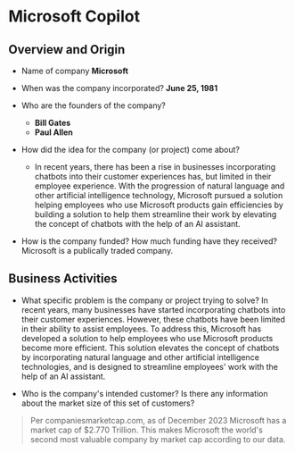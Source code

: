 # Microsoft Copilot

## Overview and Origin

* Name of company
  **Microsoft** 

* When was the company incorporated?
  **June 25, 1981**

* Who are the founders of the company?
   -  **Bill Gates** 
   -  **Paul Allen**

* How did the idea for the company (or project) come about?
  - In recent years, there has been a rise in businesses incorporating chatbots into their customer experiences has,  but limited in their employee experience. With the progression of natural language and other artificial intelligence technology, Microsoft pursued a solution helping employees who use Microsoft products gain efficiencies by building a solution to help them streamline their work by elevating the concept of chatbots with the help of an AI assistant.


* How is the company funded? How much funding have they received?
Microsoft is a publically traded company. 

## Business Activities

* What specific problem is the company or project trying to solve?
In recent years, many businesses have started incorporating chatbots into their 
customer experiences. However, these chatbots have been limited in their ability 
to assist employees. To address this, Microsoft has developed a solution to help 
employees who use Microsoft products become more efficient. This solution 
elevates the concept of chatbots by incorporating natural language and other 
artificial intelligence technologies, and is designed to streamline employees' 
work with the help of an AI assistant.

* Who is the company's intended customer? Is there any information about 
the market size of this set of customers?
> Per companiesmarketcap.com, as of December 2023 Microsoft has a market cap of $2.770 Trillion. 
This makes Microsoft the world's second most valuable company by market
cap according to our data.
